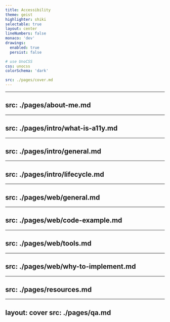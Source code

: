 ```yaml
---
title: Accessibility
theme: geist
highlighter: shiki
selectable: true
layout: center
lineNumbers: false
monaco: 'dev'
drawings:
  enabled: true
  persist: false

# use UnoCSS
css: unocss
colorSchema: 'dark'

src: ./pages/cover.md
---
```


---
src: ./pages/about-me.md
---

---
src: ./pages/intro/what-is-a11y.md
---

---
src: ./pages/intro/general.md
---

---
src: ./pages/intro/lifecycle.md
---

---
src: ./pages/web/general.md
---

---
src: ./pages/web/code-example.md
---

---
src: ./pages/web/tools.md
---

---
src: ./pages/web/why-to-implement.md
---

---
src: ./pages/resources.md
---

---
layout: cover
src: ./pages/qa.md
---


